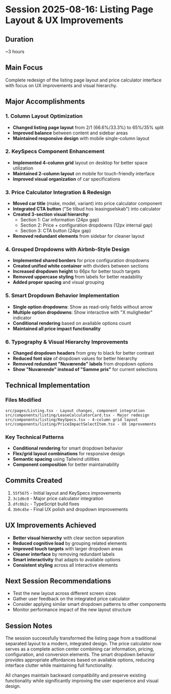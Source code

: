 # Session 2025-08-16: Listing Page Layout & UX Improvements

## Duration
~3 hours

## Main Focus
Complete redesign of the listing page layout and price calculator interface with focus on UX improvements and visual hierarchy.

## Major Accomplishments

### 1. Column Layout Optimization
- **Changed listing page layout** from 2/1 (66.6%/33.3%) to 65%/35% split
- **Improved balance** between content and sidebar areas
- **Maintained responsive design** with mobile single-column layout

### 2. KeySpecs Component Enhancement
- **Implemented 4-column grid** layout on desktop for better space utilization
- **Maintained 2-column layout** on mobile for touch-friendly interface
- **Improved visual organization** of car specifications

### 3. Price Calculator Integration & Redesign
- **Moved car title** (make, model, variant) into price calculator component
- **Integrated CTA button** ("Se tilbud hos leasingselskab") into calculator
- **Created 3-section visual hierarchy**:
  - Section 1: Car information (24px gap)
  - Section 2: Price + configuration dropdowns (12px internal gap)
  - Section 3: CTA button (24px gap)
- **Removed redundant elements** from sidebar for cleaner layout

### 4. Grouped Dropdowns with Airbnb-Style Design
- **Implemented shared borders** for price configuration dropdowns
- **Created unified white container** with dividers between sections
- **Increased dropdown height** to 66px for better touch targets
- **Removed uppercase styling** from labels for better readability
- **Added proper spacing** and visual grouping

### 5. Smart Dropdown Behavior Implementation
- **Single option dropdowns**: Show as read-only fields without arrow
- **Multiple option dropdowns**: Show interactive with "X muligheder" indicator
- **Conditional rendering** based on available options count
- **Maintained all price impact functionality**

### 6. Typography & Visual Hierarchy Improvements
- **Changed dropdown headers** from grey to black for better contrast
- **Reduced font size** of dropdown values for better hierarchy
- **Removed redundant "Nuværende" labels** from dropdown options
- **Show "Nuværende" instead of "Samme pris"** for current selections

## Technical Implementation

### Files Modified
```
src/pages/Listing.tsx - Layout changes, component integration
src/components/listing/LeaseCalculatorCard.tsx - Major redesign
src/components/listing/KeySpecs.tsx - 4-column grid layout
src/components/listing/PriceImpactSelectItem.tsx - UX improvements
```

### Key Technical Patterns
- **Conditional rendering** for smart dropdown behavior
- **Flex/grid layout combinations** for responsive design
- **Semantic spacing** using Tailwind utilities
- **Component composition** for better maintainability

## Commits Created
1. `55f5675` - Initial layout and KeySpecs improvements
2. `3c1d6c0` - Major price calculator integration
3. `dfc0b2c` - TypeScript build fixes
4. `3b9c45e` - Final UX polish and dropdown improvements

## UX Improvements Achieved
- **Better visual hierarchy** with clear section separation
- **Reduced cognitive load** by grouping related elements
- **Improved touch targets** with larger dropdown areas
- **Cleaner interface** by removing redundant labels
- **Smart interactivity** that adapts to available options
- **Consistent styling** across all interactive elements

## Next Session Recommendations
- Test the new layout across different screen sizes
- Gather user feedback on the integrated price calculator
- Consider applying similar smart dropdown patterns to other components
- Monitor performance impact of the new layout structure

## Session Notes
The session successfully transformed the listing page from a traditional separated layout to a modern, integrated design. The price calculator now serves as a complete action center combining car information, pricing, configuration, and conversion elements. The smart dropdown behavior provides appropriate affordances based on available options, reducing interface clutter while maintaining full functionality.

All changes maintain backward compatibility and preserve existing functionality while significantly improving the user experience and visual design.